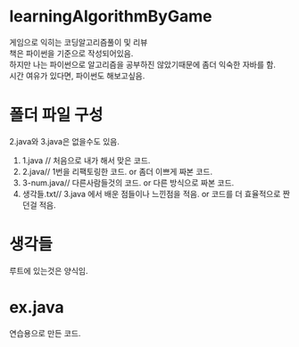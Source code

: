# learningAlgorithmByGame

게임으로 익히는 코딩알고리즘풀이 및 리뷰  
책은 파이썬을 기준으로 작성되어있음.  
하지만 나는 파이썬으로 알고리즘을 공부하진 않았기때문에 좀더 익숙한 자바를 함.  
시간 여유가 있다면, 파이썬도 해보고싶음.

# 폴더 파일 구성

2.java와 3.java은 없을수도 있음.

1. 1.java // 처음으로 내가 해서 맞은 코드.
2. 2.java// 1번을 리팩토링한 코드. or 좀더 이쁘게 짜본 코드.
3. 3-num.java// 다른사람들것의 코드. or 다른 방식으로 짜본 코드.
4. 생각들.txt// 3.java 에서 배운 점들이나 느낀점을 적음. or 코드를 더 효율적으로 짠던걸 적음.

# 생각들

루트에 있는것은 양식임.

# ex.java

연습용으로 만든 코드.
